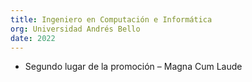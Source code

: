 ```yaml
---
title: Ingeniero en Computación e Informática
org: Universidad Andrés Bello
date: 2022
---
```


- Segundo lugar de la promoción – Magna Cum Laude